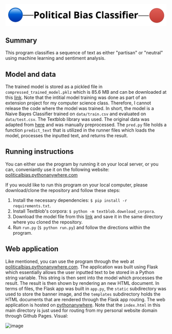 ![header image](static/banner.png)

## Summary

This program classifies a sequence of text as either "partisan" or "neutral" using machine learning and sentiment analysis. 

## Model and data

The trained model is stored as a pickled file in `compressed_trained_model.pklz` which is 85.6 MB and can be downloaded at this [link](https://drive.google.com/file/d/1-GpghIfWqZcTR-KNek-Jj2T3pKzVbgE_/view?usp=sharing).  Note that the intitial model training was done as part of an extension project for my computer science class. Therefore, I cannot release the code where the model was trained. In short, the model is a Naive Bayes Classifier trained on `data/train.csv` and evaluated on `data/test.csv`. The Textblob library was used. The original data was adapted from [here](https://www.kaggle.com/crowdflower/political-social-media-posts) and was manually preprocessed. The `pred.py` file holds a function `predict_text` that is utilized in the runner files which loads the model, processes the inputted text, and returns the result. 

## Running instructions

You can either use the program by running it on your local server, or you can, conveniantly use it on the following website: [politicalbias.pythonanywhere.com](http://politicalbias.pythonanywhere.com/) 

If you would like to run this program on your local computer, please download/clone the repository and follow these steps: 

1. Install the necessary dependencies: `$ pip install -r requirements.txt`. 
2. Install Textblob's corpora: `$ python -m textblob.download_corpora`. 
3. Download the model file from this [link](https://drive.google.com/file/d/1-GpghIfWqZcTR-KNek-Jj2T3pKzVbgE_/view?usp=sharing) and save it in the same directory where you cloned the repository. 
4. Run `run.py` (`$ python run.py`) and follow the directions within the program. 

## Web application

Like mentioned, you can use the program through the web at [politicalbias.pythonanywhere.com](http://politicalbias.pythonanywhere.com/). The application was built using Flask which essentially allows the user inputted text to be stored in a Python string variable. This string is then sent into the model which processes the result. The result is then shown by rendering an new HTML document. In terms of files, the Flask app was built in `app.py`, the `static` subdirectory was used to store the banner image, and the `templates` subdirectory holds the HTML documents that are rendered through the Flask app routing.  The web application is hosted on [pythonanywhere](https://www.pythonanywhere.com/). Note that the `index.html` in this main directory is just used for routing from my personal website domain through Github Pages. Visual: 

<img width="805" alt="image" src="https://user-images.githubusercontent.com/57341225/154161295-6db1446c-1788-4c9f-b32a-bd765b6c6f0c.png">


